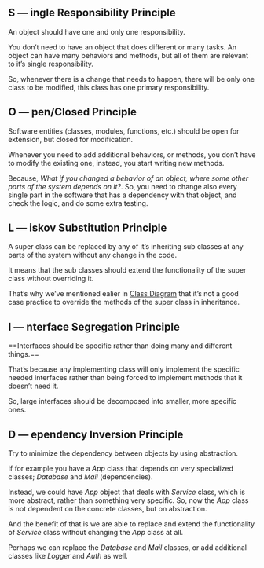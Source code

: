 ## S — ingle Responsibility Principle

An object should have one and only one responsibility.

You don’t need to have an object that does different or many tasks. An object can have many behaviors and methods, but all of them are relevant to it’s single responsibility.

So, whenever there is a change that needs to happen, there will be only one class to be modified, this class has one primary responsibility.

## O — pen/Closed Principle

Software entities (classes, modules, functions, etc.) should be open for extension, but closed for modification.

Whenever you need to add additional behaviors, or methods, you don’t have to modify the existing one, instead, you start writing new methods.

Because, _What if you changed a behavior of an object, where some other parts of the system depends on it?_. So, you need to change also every single part in the software that has a dependency with that object, and check the logic, and do some extra testing.

## L — iskov Substitution Principle

A super class can be replaced by any of it’s inheriting sub classes at any parts of the system without any change in the code.

It means that the sub classes should extend the functionality of the super class without overriding it.

That’s why we’ve mentioned ealier in [Class Diagram](https://medium.com/omarelgabrys-blog/e7535090824c) that it’s not a good case practice to override the methods of the super class in inheritance.

## I — nterface Segregation Principle

==Interfaces should be specific rather than doing many and different things.==

That’s because any implementing class will only implement the specific needed interfaces rather than being forced to implement methods that it doesn’t need it.

So, large interfaces should be decomposed into smaller, more specific ones.

## D — ependency Inversion Principle

Try to minimize the dependency between objects by using abstraction.

If for example you have a _App_ class that depends on very specialized classes; _Database_ and _Mail_ (dependencies).

Instead, we could have _App_ object that deals with _Service_ class, which is more abstract, rather than something very specific. So, now the _App_ class is not dependent on the concrete classes, but on abstraction.

And the benefit of that is we are able to replace and extend the functionality of _Service_ class without changing the _App_ class at all.

Perhaps we can replace the _Database_ and _Mail_ classes, or add additional classes like _Logger_ and _Auth_ as well.